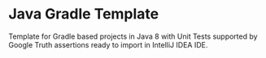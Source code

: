 Java Gradle Template
====================

Template for Gradle based projects in Java 8 with Unit Tests supported by Google Truth assertions ready to import in IntelliJ IDEA IDE.
